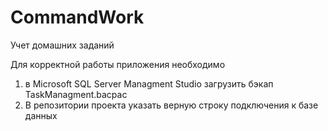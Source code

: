 # CommandWork
Учет домашних заданий


Для корректной работы приложения необходимо
1) в Microsoft SQL Server Managment Studio загрузить бэкап TaskManagment.bacpac
2) В репозитории проекта указать верную строку подключения к базе данных

